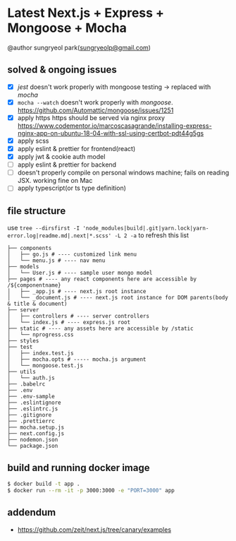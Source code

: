 # Latest Next.js + Express + Mongoose + Mocha

@author sungryeol park(sungryeolp@gmail.com)

## solved & ongoing issues
 - [x] *jest* doesn't work properly with mongoose testing -> replaced with *mocha*
 - [x] `mocha --watch` doesn't work properly with *mongoose*.
    https://github.com/Automattic/mongoose/issues/1251
 - [x] apply https
    https should be served via nginx proxy
    https://www.codementor.io/marcoscasagrande/installing-express-nginx-app-on-ubuntu-18-04-with-ssl-using-certbot-pdt44g5gs
 - [x] apply scss
 - [x] apply eslint & prettier for frontend(react)
 - [x] apply jwt & cookie auth model
 - [ ] apply eslint & prettier for backend
 - [ ] doesn't properly compile on personal windows machine; fails on reading JSX. working fine on Mac
 - [ ] apply typescript(or ts type definition)

## file structure
use `tree --dirsfirst -I 'node_modules|build|.git|yarn.lock|yarn-error.log|readme.md|.next|*.scss' -L 2 -a` to refresh this list
```.
├── components
│   ├── go.js # ---- customized link menu
│   └── menu.js # ---- nav menu
├── models
│   └── User.js # ---- sample user mongo model
├── pages # ---- any react components here are accessible by /${componentname}
│   ├── _app.js # ---- next.js root instance 
│   └── _document.js # ---- next.js root instance for DOM parents(body & title & document)
├── server
│   ├── controllers # ---- server controllers
│   └── index.js # ---- express.js root
├── static # ---- any assets here are accessible by /static
│   └── nprogress.css
├── styles
├── test
│   ├── index.test.js
│   ├── mocha.opts # ----- mocha.js argument
│   └── mongoose.test.js
├── utils
│   └── auth.js
├── .babelrc
├── .env
├── .env-sample
├── .eslintignore
├── .eslintrc.js
├── .gitignore
├── .prettierrc
├── mocha.setup.js
├── next.config.js
├── nodemon.json
└── package.json
```

## build and running docker image
```bash
$ docker build -t app .
$ docker run --rm -it -p 3000:3000 -e "PORT=3000" app
```

## addendum
 - https://github.com/zeit/next.js/tree/canary/examples